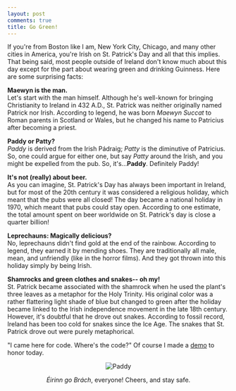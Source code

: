 ```yaml
---
layout: post
comments: true
title: Go Green!
---
```


If you're from Boston like I am, New York City, Chicago, and many other cities in America, you're Irish on St. Patrick's Day and all that this implies.  That being said, most people outside of Ireland don't know much about this day except for the part about wearing green and drinking Guinness.  Here are some surprising facts:

**Maewyn is the man.**<br>
Let's start with the man himself.  Although he's well-known for bringing Christianity to Ireland in 432 A.D., St. Patrick was neither originally named Patrick nor Irish. According to legend, he was born _Maewyn Succat_ to Roman parents in Scotland or Wales, but he changed his name to Patricius after becoming a priest. 

**Paddy or Patty?**<br>
_Paddy_ is derived from the Irish Pádraig;  _Patty_ is the diminutive of Patricius.  So, one could argue for either one, but say _Patty_ around the Irish, and you might be expelled from the pub.  So, it's...**Paddy**. Definitely Paddy!

**It's not (really) about beer.**<br>
As you can imagine, St. Patrick's Day has always been important in Ireland, but for most of the 20th century it was considered a religious holiday, which meant that the pubs were all closed!  The day became a national holiday in 1970, which meant that pubs could stay open.  According to one estimate, the total amount spent on beer worldwide on St. Patrick's day is close a quarter billion!

**Leprechauns: Magically delicious?**<br>
No, leprechauns didn't find gold at the end of the rainbow. According to legend, they earned it by mending shoes. They are traditionally all male, mean, and unfriendly (like in the horror films). And they got thrown into this holiday simply by being Irish.    

**Shamrocks and green clothes and snakes-- oh my!**<br>
St. Patrick became associated with the shamrock when he used the plant's three leaves as a metaphor for the Holy Trinity. His original color was a rather flattering light shade of blue but changed to green after the holiday became linked to the Irish independence movement in the late 18th century. However, it's doubtful that he drove out snakes. According to fossil record, Ireland has been too cold for snakes since the Ice Age. The snakes that St. Patrick drove out were purely metaphorical. 

"I came here for code. Where's the code?"
Of course I made a [demo](https://codepen.io/TWAIN/full/BWmWLO/) to honor today.<br> 


<p style="text-align:center"><img src="/images/paddy.gif" alt="Paddy"/></p>
<p style="text-align:center"><span style="font-style:italic">Éirinn go Brách</span>, everyone! Cheers, and stay safe.</p>
